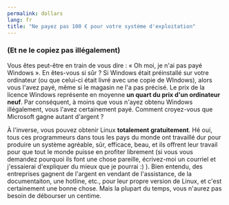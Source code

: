 ```yaml
---
permalink: dollars
lang: fr
title: "Ne payez pas 100 € pour votre système d'exploitation"
---
```


<h3>(Et ne le copiez pas illégalement)</h3>

Vous êtes peut-être en train de vous dire : « Oh moi, je n'ai pas 
payé Windows ». En êtes-vous si sûr ? Si Windows était préinstallé sur 
votre ordinateur (ou que celui-ci était livré avec une copie de 
WIndows), alors vous l'avez payé, même si le magasin ne l'a pas 
précisé. Le prix de la licence Windows représente en moyenne <b>un 
quart du prix d'un ordinateur neuf</b>. Par conséquent, à moins que 
vous n'ayez obtenu Windows illégalement, vous l'avez certainement 
payé. Comment croyez-vous que Microsoft gagne autant d'argent ?

À l'inverse, vous pouvez obtenir Linux <b>totalement 
gratuitement</b>. Hé oui, tous ces programmeurs dans tous les pays 
du monde ont travaillé dur pour produire un système agréable, sûr, 
efficace, beau, et ils offrent leur travail pour que tout le monde 
puisse en profiter librement (si vous vous demandez pourquoi ils 
font une chose pareille, écrivez-moi un courriel et j'essaierai 
d'expliquer du mieux que je pourrai :) ). Bien entendu, des 
entreprises gagnent de l'argent en vendant de l'assistance, de la 
documentaiton, une hotline, etc., pour leur propre version de Linux, et 
c'est certainement une bonne chose. Mais la plupart du temps, vous 
n'aurez pas besoin de débourser un centime. 




